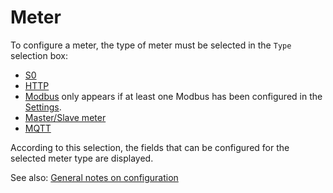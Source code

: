 # Meter
To configure a meter, the type of meter must be selected in the `Type` selection box:
- [S0](S0Meter_EN.md)
- [HTTP](HttpMeter_EN.md)
- [Modbus](ModbusMeter_EN.md) only appears if at least one Modbus has been configured in the [Settings](Settings_EN.md#modbus).
- [Master/Slave meter](MasterSlaveMeter_EN.md)
- [MQTT](MqttMeter_EN.md)

According to this selection, the fields that can be configured for the selected meter type are displayed.

See also: [General notes on configuration](Configuration_EN.md)
